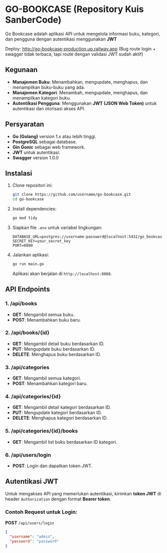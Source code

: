 # GO-BOOKCASE (Repository Kuis SanberCode)

Go Bookcase adalah aplikasi API untuk mengelola informasi buku, kategori, dan pengguna dengan autentikasi menggunakan **JWT**

Deploy: http://go-bookcase-production.up.railway.app (Bug route login + swagger tidak terbaca, tapi route dengan validasi JWT sudah aktif)

## Kegunaan

- **Manajemen Buku**: Menambahkan, mengupdate, menghapus, dan menampilkan buku-buku yang ada.
- **Manajemen Kategori**: Menambah, mengupdate, menghapus, dan menampilkan kategori buku.
- **Autentikasi Pengguna**: Menggunakan **JWT (JSON Web Token)** untuk autentikasi dan otorisasi akses API.

## Persyaratan

- **Go (Golang)** version 1.x atau lebih tinggi.
- **PostgreSQL** sebagai database.
- **Gin Gonic** sebagai web framework.
- **JWT** untuk autentikasi.
- **Swagger** version 1.0.0

## Instalasi

1. Clone repositori ini:

    ```bash
    git clone https://github.com/username/go-bookcase.git
    cd go-bookcase
    ```

2. Install dependencies:

    ```bash
    go mod tidy
    ```

3. Siapkan file `.env` untuk variabel lingkungan:

    ```env
    DATABASE_URL=postgres://username:password@localhost:5432/go_bookcase
    SECRET_KEY=your_secret_key
    PORT=8080
    ```

4. Jalankan aplikasi:

    ```bash
    go run main.go
    ```

    Aplikasi akan berjalan di `http://localhost:8080`.

## API Endpoints

### **1. /api/books**

- **GET**: Mengambil semua buku.
- **POST**: Menambahkan buku baru.
  
### **2. /api/books/{id}**

- **GET**: Mengambil detail buku berdasarkan ID.
- **PUT**: Mengupdate buku berdasarkan ID.
- **DELETE**: Menghapus buku berdasarkan ID.

### **3. /api/categories**

- **GET**: Mengambil semua kategori.
- **POST**: Menambahkan kategori baru.

### **4. /api/categories/{id}**

- **GET**: Mengambil detail kategori berdasarkan ID.
- **PUT**: Mengupdate kategori berdasarkan ID.
- **DELETE**: Menghapus kategori berdasarkan ID.

### **5. /api/categories/{id}/books**

- **GET**: Mengambil list buku berdasarkan ID kategori.

### **6. /api/users/login**

- **POST**: Login dan dapatkan token JWT.

## Autentikasi JWT

Untuk mengakses API yang memerlukan autentikasi, kirimkan **token JWT** di header `Authorization` dengan format **Bearer token**.

### **Contoh Request untuk Login**:

**POST** `/api/users/login`

```json
{
  "username": "admin",
  "password": "password"
}
